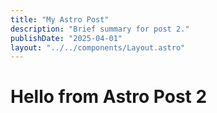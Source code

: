 ```yaml
---
title: "My Astro Post"
description: "Brief summary for post 2."
publishDate: "2025-04-01"
layout: "../../components/Layout.astro"
---
```

# Hello from Astro Post 2


